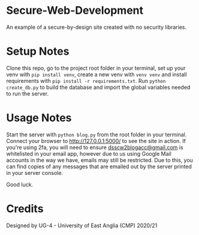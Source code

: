 # Secure-Web-Development
An example of a secure-by-design site created with no security libraries. 

# Setup Notes
Clone this repo, go to the project root folder in your terminal, set up your venv with `pip install venv`, create a 
new venv with `venv venv` and install requirements with `pip install -r requirements.txt`.
Run `python create_db.py` to build the database and import the global variables needed to run the server. 

# Usage Notes
Start the server with `python blog.py` from the root folder in your terminal. Connect your browser to 
http://127.0.0.1:5000/ to see the site in action. If you're using 2fa, you will need to ensure 
dsscw2blogacc@gmail.com is whitelisted in your email app, however due to us using Google Mail accounts in the way we 
have, emails may still be restricted. Due to this, you can find copies of any messages that are emailed out by the 
server printed in your server console.

Good luck.

# Credits
Designed by UG-4 - University of East Anglia (CMP) 2020/21